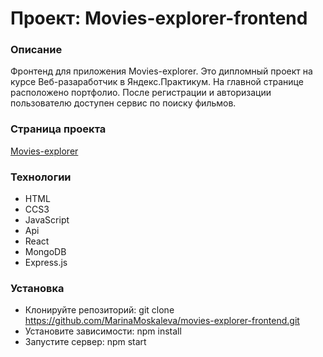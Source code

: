 # Проект: Movies-explorer-frontend
### Описание
Фронтенд для приложения Movies-explorer. Это дипломный проект на курсе Веб-разаработчик в Яндекс.Практикум. На главной странице расположено портфолио. После регистрации и авторизации пользователю доступен сервис по поиску фильмов.

### Страница проекта
[Movies-explorer](https://movies.moskaleva.nomoreparties.sbs/)

### Технологии
- HTML
- CCS3
- JavaScript
- Api
- React
- MongoDB
- Express.js

### Установка
- Клонируйте репозиторий:
git clone https://github.com/MarinaMoskaleva/movies-explorer-frontend.git
- Установите зависимости:
npm install
- Запустите сервер:
npm start
